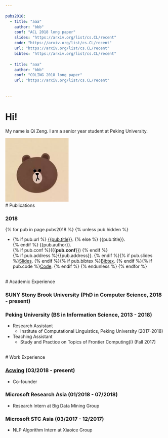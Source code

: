 ```yaml
---

pubs2018:   
  - title: "aaa"
    author: "bbb"
    conf: "ACL 2018 long paper"
    slides: "https://arxiv.org/list/cs.CL/recent"
    code: "https://arxiv.org/list/cs.CL/recent"
    url: "https://arxiv.org/list/cs.CL/recent"
    bibtex: "https://arxiv.org/list/cs.CL/recent"

  - title: "aaa"
    author: "bbb"
    conf: "COLING 2018 long paper"
    url: "https://arxiv.org/list/cs.CL/recent"


---
```





# Hi!



My name is Qi Zeng. I am a senior year student at Peking University.



<img src="/images/brown.jpg" class="floatpic" width="200" height="200">



<br>
# Publications

### 2018

{% for pub in page.pubs2018 %}
{% unless pub.hidden %}
  - {% if pub.url %} [{{pub.title}}]({{pub.url}}).
    {% else %} {{pub.title}}.<br>
    {% endif %}
    {{pub.author}}.<br>
    {% if pub.conf %}({{**pub.conf**}})
    {% endif %}<br>
    {% if pub.address %}{{pub.address}}.
    {% endif %}{% if pub.slides %}[Slides]({{pub.slides}}).
    {% endif %}{% if pub.bibtex %}[Bibtex]({{pub.bibtex}}).
    {% endif %}{% if pub.code %}[Code]({{pub.code}}).
    {% endif %}
{% endunless %}
{% endfor %}




<br>
# Academic Experience



### SUNY Stony Brook University (PhD in Computer Science, 2018 - present) 
<!---
  - Advisor: [H. Andrew Schwartz][has]
  - Research Assistant: [The HLAB: Human Language Analysis Beings][HLAB] (2018-present)
  - Teaching Assistant: ?? (Fall 2018)
-->


[has]:http://www3.cs.stonybrook.edu/~has/
[HLAB]:http://hlab.cs.stonybrook.edu/



### Peking University (BS in Information Science, 2013 - 2018)
  - Research Assistant
    - Institute of Computational Linguistics, Peking University (2017-2018)
  - Teaching Assistant
    - Study and Practice on Topics of Frontier Computing(I) (Fall 2017)


<br>
# Work Experience

### [Acwing] (03/2018 - present)
  - Co-founder


### Microsoft Research Asia (01/2018 - 07/2018)
  - Research Intern at Big Data Mining Group



### Microsoft STC Asia (03/2017 - 12/2017)
  - NLP Algorithm Intern at Xiaoice Group

[Acwing]: http://acwing.com

<br>
<br>
<br>
<br>
<br>

